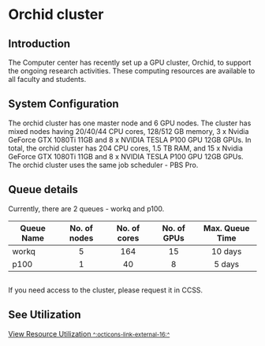 # Orchid cluster

## Introduction
The Computer center has recently set up a GPU cluster, Orchid, to support the ongoing research activities. These computing resources are available to all faculty and students. 

## System Configuration
The orchid cluster has one master node and 6 GPU nodes. The cluster has mixed nodes having 20/40/44 CPU cores, 128/512 GB memory, 3 x Nvidia GeForce GTX 1080Ti 11GB and 8 x NVIDIA TESLA P100 GPU 12GB GPUs. 
In total, the orchid cluster has 204 CPU cores, 1.5 TB RAM, and 15 x Nvidia GeForce GTX 1080Ti 11GB and 8 x NVIDIA TESLA P100 GPU 12GB GPUs. 
The orchid cluster uses the same job scheduler - PBS Pro. 

## Queue details

Currently, there are 2 queues - workq and p100.

| Queue Name | No. of nodes | No. of cores | No. of GPUs | Max. Queue Time |
|------------|:------------:|:------------:|:-----------:|:---------------:|
|workq       |5             | 164          | 15          |  10 days        |
|p100        |1             | 40           | 8           |  5 days         |


## 
If you need access to the cluster, please request it in CCSS.

## See Utilization

[View Resource Utilization <small>^:octicons-link-external-16:^</small>]()
